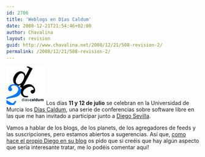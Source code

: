 ```yaml
---
id: 2706
title: 'Weblogs en Días Caldum'
date: 2008-12-21T21:54:46+02:00
author: Chavalina
layout: revision
guid: http://www.chavalina.net/2008/12/21/508-revision-2/
permalink: /2008/12/21/508-revision-2/
---
```

<img class="imgizqda" src="/imagenes/fotos/dias-caldum.jpg" alt="Días Caldum 2005" /> Los días **11 y 12 de julio** se celebran en la Universidad de Murcia los <a href="http://diascaldum.um.es/" target="_blank">Días Caldum</a>, una serie de conferencias sobre software libre en las que me han invitado a participar junto a <a href="http://neuromancer.dif.um.es/blog/" target="_blank">Diego Sevilla</a>.

Vamos a hablar de los blogs, de los planets, de los agregadores de feeds y las suscripciones, pero estamos abiertos a sugerencias. Así que, <a href="http://neuromancer.dif.um.es/blog/?p=220" target="_blank">como hace el propio Diego en su blog</a> os pido que si creéis que hay algún aspecto que sería interesante tratar, me lo podéis comentar aquí!